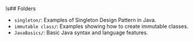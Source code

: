 ls## Folders

- `singleton/`: Examples of Singleton Design Pattern in Java.
- `immutable class/`: Examples showing how to create immutable classes.
- `JavaBasics/`: Basic Java syntax and language features.
